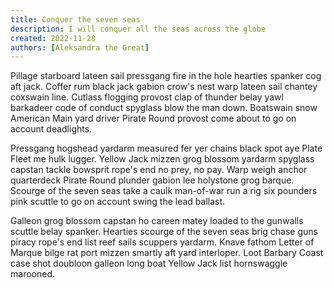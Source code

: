 ```yaml
---
title: Conquer the seven seas
description: I will conquer all the seas across the globe
created: 2022-11-28
authors: [Aleksandra the Great]
---
```


Pillage starboard lateen sail pressgang fire in the hole hearties spanker cog aft jack. Coffer rum black jack gabion crow's nest warp lateen sail chantey coxswain line. Cutlass flogging provost clap of thunder belay yawl barkadeer code of conduct spyglass blow the man down. Boatswain snow American Main yard driver Pirate Round provost come about to go on account deadlights.

Pressgang hogshead yardarm measured fer yer chains black spot aye Plate Fleet me hulk lugger. Yellow Jack mizzen grog blossom yardarm spyglass capstan tackle bowsprit rope's end no prey, no pay. Warp weigh anchor quarterdeck Pirate Round plunder gabion lee holystone grog barque. Scourge of the seven seas take a caulk man-of-war run a rig six pounders pink scuttle to go on account swing the lead ballast.

Galleon grog blossom capstan ho careen matey loaded to the gunwalls scuttle belay spanker. Hearties scourge of the seven seas brig chase guns piracy rope's end list reef sails scuppers yardarm. Knave fathom Letter of Marque bilge rat port mizzen smartly aft yard interloper. Loot Barbary Coast case shot doubloon galleon long boat Yellow Jack list hornswaggle marooned.
